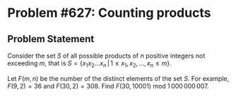 # Problem #627: Counting products 

## Problem Statement 

Consider the set $S$ of all possible products of $n$ positive integers not exceeding $m$, that is 
$S=\{ x_1x_2\dots x_n \, | \, 1 \le x_1, x_2, ..., x_n \le m \}$.

Let $F(m,n)$ be the number of the distinct elements of the set $S$.
For example, $F(9, 2) = 36$ and $F(30,2)=308$.
Find $F(30, 10001)\text{ mod }1\,000\,000\,007$.
